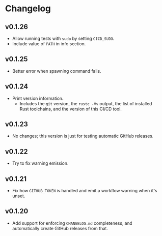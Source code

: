# Changelog

## v0.1.26

- Allow running tests with `sudo` by setting `CICD_SUDO`.
- Include value of `PATH` in info section.

## v0.1.25

- Better error when spawning command fails.

## v0.1.24

- Print version information.
  - Includes the `git` version, the `rustc -Vv` output, the list of installed Rust toolchains,
    and the version of this CI/CD tool.

## v0.1.23

- No changes; this version is just for testing automatic GitHub releases.

## v0.1.22

- Try to fix warning emission.

## v0.1.21

- Fix how `GITHUB_TOKEN` is handled and emit a workflow warning when it's unset.

## v0.1.20

- Add support for enforcing `CHANGELOG.md` completeness, and automatically create GitHub releases from that.
